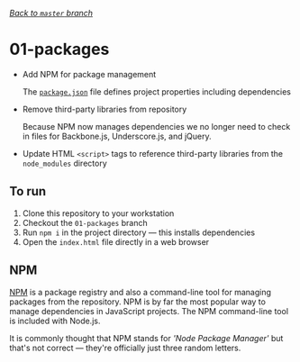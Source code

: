 _[Back to `master` branch](https://github.com/DunedinJS/migrating-to-modern-js-typescript)_

# 01-packages

* Add NPM for package management

  The [`package.json`](./package.json) file defines project properties including dependencies

* Remove third-party libraries from repository

  Because NPM now manages dependencies we no longer need to check in files for Backbone.js, Underscore.js, and jQuery.

* Update HTML `<script>` tags to reference third-party libraries from the `node_modules` directory

## To run

1. Clone this repository to your workstation
1. Checkout the `01-packages` branch
1. Run `npm i` in the project directory &mdash; this installs dependencies
1. Open the `index.html` file directly in a web browser

## NPM

[NPM](https://docs.npmjs.com/) is a package registry and also a command-line tool
for managing packages from the repository.
NPM is by far the most popular way to manage dependencies in JavaScript projects.
The NPM command-line tool is included with Node.js.

It is commonly thought that NPM stands for _'Node Package Manager'_ but that's not correct
&mdash; they're officially just three random letters.
